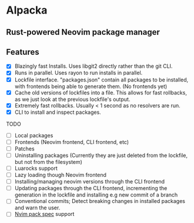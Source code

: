 # Alpacka

## Rust-powered Neovim package manager

## Features

- [x] Blazingly fast Installs. Uses libgit2 directly rather than the git CLI.
- [x] Runs in parallel. Uses rayon to run installs in parallel.
- [x] Lockfile interface. "packages.json" contain all packages to be installed, with frontends being able to generate them. (No frontends yet)
- [x] Cache old versions of lockfiles into a file. This allows for fast rollbacks, as we just look at the previous lockfile's output.
- [x] Extremely fast rollbacks. Usually < 1 second as no resolvers are run.
- [x] CLI to install and inspect packages.

TODO

- [ ] Local packages
- [ ] Frontends (Neovim frontend, CLI frontend, etc)
- [ ] Patches
- [ ] Uninstalling packages (Currently they are just deleted from the lockfile, but not from the filesystem)
- [ ] Luarocks support
- [ ] Lazy loading though Neovim frontend
- [ ] Installing/managing neovim versions through the CLI frontend
- [ ] Updating packages through the CLI frontend, incrementing the generation in the lockfile and installing e.g new commit of a branch
- [ ] Conventional commits; Detect breaking changes in installed packages and warn the user.
- [ ] [Nvim pack spec](https://github.com/nvim-lua/nvim-package-specification) support
